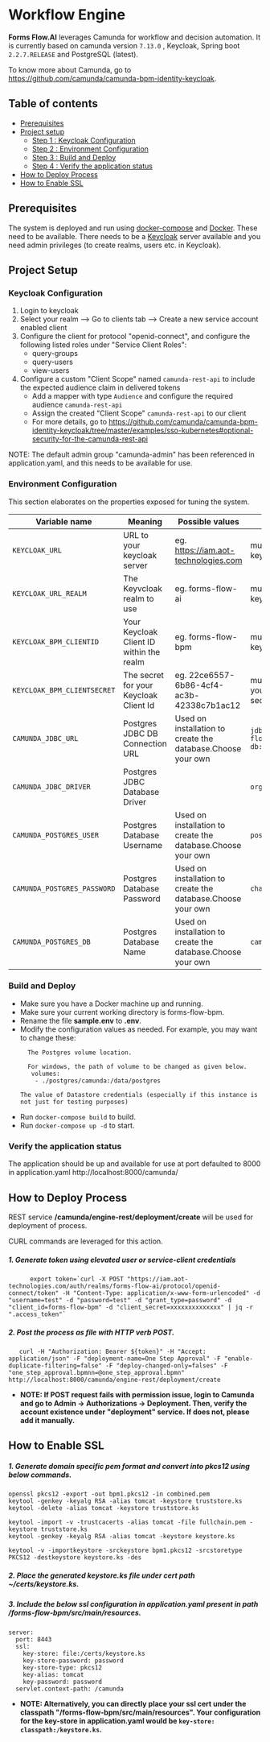 # **Workflow Engine**

**Forms Flow.AI** leverages Camunda for workflow and decision automation.
It is currently based on camunda version `7.13.0` , Keycloak, Spring boot `2.2.7.RELEASE` and PostgreSQL (latest).
 
To know more about Camunda, go to https://github.com/camunda/camunda-bpm-identity-keycloak.

## Table of contents
* [Prerequisites](#prerequisites)
* [Project setup](#project-setup)
  * [Step 1 : Keycloak Configuration](#keycloak-configuration)
  * [Step 2 : Environment Configuration](#environment-configuration)
  * [Step 3 : Build and Deploy](#build-and-deploy)
  * [Step 4 : Verify the application status](#verify-the-application-status)
* [How to Deploy Process](#how-to-deploy-process)
* [How to Enable SSL](#how-to-enable-ssl)

## Prerequisites

The system is deployed and run using [docker-compose](https://docker.com) and [Docker](https://docker.com). These need to be available. 
There needs to be a [Keycloak](https://www.keycloak.org/) server available and you need admin privileges (to create realms, users etc. in Keycloak).

## Project Setup

### Keycloak Configuration

1. Login to keycloak
2. Select your realm --> Go to clients tab --> Create a new service account enabled client 
3. Configure the client for protocol "openid-connect", and configure the following listed roles under "Service Client Roles":
    * query-groups
    * query-users
    * view-users
4. Configure a custom "Client Scope" named `camunda-rest-api` to include the expected audience claim in delivered tokens
    * Add a mapper with type `Audience` and configure the required audience `camunda-rest-api`
    * Assign the created "Client Scope" `camunda-rest-api` to our client
    * For more details, go to https://github.com/camunda/camunda-bpm-identity-keycloak/tree/master/examples/sso-kubernetes#optional-security-for-the-camunda-rest-api

 NOTE: The default admin group "camunda-admin" has been referenced in application.yaml, and this needs to be available for use.
 
### Environment Configuration

This section elaborates on the properties exposed for tuning the system.
 
 Variable name | Meaning | Possible values | Default value |
 --- | --- | --- | ---
 `KEYCLOAK_URL`| URL to your keycloak server |eg. https://iam.aot-technologies.com | must be set to your keycloak serve
 `KEYCLOAK_URL_REALM`|	The Keyvcloak realm to use|eg. forms-flow-ai | must be set to your keycloak realm
 `KEYCLOAK_BPM_CLIENTID`|Your Keycloak Client ID within the realm| eg. forms-flow-bpm | must be set to your keycloak client id
 `KEYCLOAK_BPM_CLIENTSECRET`|The secret for your Keycloak Client Id|eg. 22ce6557-6b86-4cf4-ac3b-42338c7b1ac12|must be set to yourkeycloak client secret
 `CAMUNDA_JDBC_URL`|Postgres JDBC DB Connection URL|Used on installation to create the database.Choose your own|`jdbc:postgresql://forms-flow-bpm-db:5432/postgres`
 `CAMUNDA_JDBC_DRIVER`|Postgres JDBC Database Driver||`org.postgresql.Driver`
 `CAMUNDA_POSTGRES_USER`|Postgres Database Username|Used on installation to create the database.Choose your own|`postgres`
 `CAMUNDA_POSTGRES_PASSWORD`|Postgres Database Password|Used on installation to create the database.Choose your own|`changeme`
 `CAMUNDA_POSTGRES_DB`|Postgres Database Name|Used on installation to create the database.Choose your own|`camunda`
   
### Build and Deploy

   * Make sure you have a Docker machine up and running.
   * Make sure your current working directory is forms-flow-bpm.
   * Rename the file **sample.env** to **.env**.
   * Modify the configuration values as needed. For example, you may want to change these:
        ```  
          The Postgres volume location.          
          
          For windows, the path of volume to be changed as given below.
           volumes:
            - ./postgres/camunda:/data/postgres
      ```
         The value of Datastore credentials (especially if this instance is not just for testing purposes)
   * Run `docker-compose build` to build.
   * Run `docker-compose up -d` to start.
      
### Verify the application status

   The application should be up and available for use at port defaulted to 8000 in application.yaml http://localhost:8000/camunda/
   
## How to Deploy Process

   REST service **/camunda/engine-rest/deployment/create** will be used for deployment of process.
   
   CURL commands are leveraged for this action. 
   
   ##### 1. Generate token using elevated user or service-client credentials
```   
      export token=`curl -X POST "https://iam.aot-technologies.com/auth/realms/forms-flow-ai/protocol/openid-connect/token" -H "Content-Type: application/x-www-form-urlencoded" -d "username=test" -d "password=test" -d "grant_type=password" -d "client_id=forms-flow-bpm" -d "client_secret=xxxxxxxxxxxxxx" | jq -r ".access_token"`
```
   ##### 2. Post the process as file with HTTP verb POST.
```
   curl -H "Authorization: Bearer ${token}" -H "Accept: application/json" -F "deployment-name=One Step Approval" -F "enable-duplicate-filtering=false" -F "deploy-changed-only=falses" -F "one_step_approval.bpmnn=@one_step_approval.bpmn"  http://localhost:8000/camunda/engine-rest/deployment/create
```
   
* **NOTE: If POST request fails with permission issue, login to Camunda and go to Admin -> Authorizations -> Deployment. Then, verify the account existence under "deployment" service. If does not, please add it manually.**
   
## How to Enable SSL

##### 1. Generate domain specific pem format and convert into pkcs12 using below commands.      
```       
openssl pkcs12 -export -out bpm1.pkcs12 -in combined.pem
keytool -genkey -keyalg RSA -alias tomcat -keystore truststore.ks
keytool -delete -alias tomcat -keystore truststore.ks

keytool -import -v -trustcacerts -alias tomcat -file fullchain.pem -keystore truststore.ks
keytool -genkey -keyalg RSA -alias tomcat -keystore keystore.ks

keytool -v -importkeystore -srckeystore bpm1.pkcs12 -srcstoretype PKCS12 -destkeystore keystore.ks -des
```      
##### 2. Place the generated keystore.ks file under cert path ~/certs/keystore.ks. 
##### 3. Include the below **ssl configuration** in application.yaml present in path /forms-flow-bpm/src/main/resources.
``` 
server:
  port: 8443
  ssl:
    key-store: file:/certs/keystore.ks
    key-store-password: password
    key-store-type: pkcs12
    key-alias: tomcat
    key-password: password
  servlet.context-path: /camunda
``` 
* **NOTE: Alternatively, you can directly place your ssl cert under the classpath "/forms-flow-bpm/src/main/resources". Your configuration for the key-store in application.yaml would be `key-store: classpath:/keystore.ks`.**
